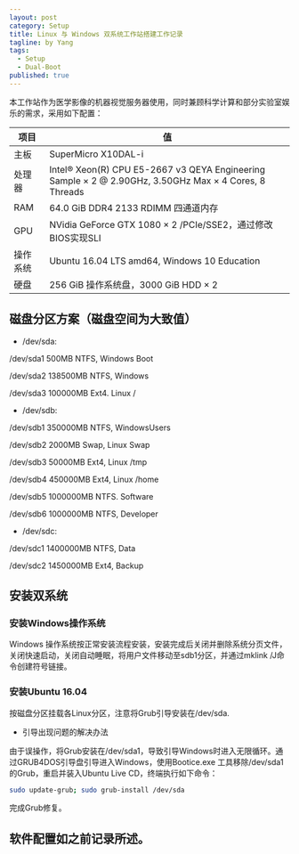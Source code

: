 ```yaml
---
layout: post
category: Setup
title: Linux 与 Windows 双系统工作站搭建工作记录
tagline: by Yang
tags: 
  - Setup
  - Dual-Boot
published: true
---
```


本工作站作为医学影像的机器视觉服务器使用，同时兼顾科学计算和部分实验室娱乐的需求，采用如下配置：

<!--more-->

|项目|值|
|---|---|
|主板|SuperMicro X10DAL-i|
|处理器|Intel® Xeon(R) CPU E5-2667 v3 QEYA Engineering Sample × 2 @ 2.90GHz, 3.50GHz Max × 4 Cores, 8 Threads|
|RAM|64.0 GiB DDR4 2133 RDIMM 四通道内存|
|GPU|NVidia GeForce GTX 1080 × 2 /PCIe/SSE2，通过修改BIOS实现SLI|
|操作系统|Ubuntu 16.04 LTS amd64, Windows 10 Education|
|硬盘|256 GiB 操作系统盘，3000 GiB HDD × 2|

## 磁盘分区方案（磁盘空间为大致值）

* /dev/sda:

/dev/sda1	500MB NTFS, Windows Boot

/dev/sda2	138500MB NTFS, Windows

/dev/sda3	100000MB Ext4. Linux /

* /dev/sdb:

/dev/sdb1	350000MB NTFS, WindowsUsers

/dev/sdb2	2000MB Swap, Linux Swap

/dev/sdb3	50000MB Ext4, Linux /tmp

/dev/sdb4	450000MB Ext4, Linux /home

/dev/sdb5	1000000MB NTFS. Software

/dev/sdb6	1000000MB NTFS, Developer

* /dev/sdc:

/dev/sdc1	1400000MB NTFS, Data

/dev/sdc2	1450000MB Ext4, Backup

## 安装双系统

### 安装Windows操作系统

Windows 操作系统按正常安装流程安装，安装完成后关闭并删除系统分页文件，关闭快速启动，关闭自动睡眠，将用户文件移动至sdb1分区，并通过mklink /J命令创建符号链接。

### 安装Ubuntu 16.04

按磁盘分区挂载各Linux分区，注意将Grub引导安装在/dev/sda.

* 引导出现问题的解决办法

由于误操作，将Grub安装在/dev/sda1，导致引导Windows时进入无限循环。通过GRUB4DOS引导盘引导进入Windows，使用Bootice.exe 工具移除/dev/sda1的Grub，重启并装入Ubuntu Live CD，终端执行如下命令：

```sh
sudo update-grub; sudo grub-install /dev/sda
```

完成Grub修复。

## 软件配置如之前记录所述。